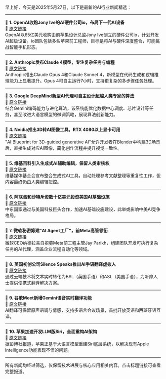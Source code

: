 早上好，今天是2025年5月27日，以下是最新的AI行业新闻精选：

---

📌 **1. OpenAI收购Jony Ive的AI硬件公司io，布局下一代AI设备**  
🔗 [原文链接](https://www.theverge.com/news/671838/openai-jony-ive-ai-hardware-apple)  
OpenAI以65亿美元收购由前苹果设计总监Jony Ive创立的硬件公司io，计划开发AI超级设备。io团队包括多名苹果前工程师，目标是将AI与硬件深度整合，可能挑战智能手机形态。

---

📌 **2. Anthropic发布Claude 4模型，专注复杂任务与编程**  
🔗 [原文链接](https://www.theverge.com/news/672705/anthropic-claude-4-ai-ous-sonnet-availability)  
Anthropic推出Claude Opus 4和Claude Sonnet 4，新模型在代码生成和逻辑推理能力上显著提升。Opus 4可自主运行7小时，支持更复杂的多步骤任务处理。

---

📌 **3. Google DeepMind新型AI代理可自主设计超越人类专家的算法**  
🔗 [原文链接](https://www.wired.com/story/google-deepminds-ai-agent-dreams-up-algorithms-beyond-human-expertise/)  
结合Gemini编码能力与进化算法，该系统能优化数据中心调度、芯片设计等任务，甚至改进大语言模型的微调策略，展现算法创新能力。

---

📌 **4. Nvidia推出3D转AI图像工具，RTX 4080以上显卡可用**  
🔗 [原文链接](https://www.theverge.com/news/658613/nvidia-ai-blueprint-blender-3d-image-references)  
"AI Blueprint for 3D-guided generative AI"允许开发者在Blender中构建3D场景后，直接生成对应AI图像，简化创作流程并提升视觉一致性。

---

📌 **5. 维基百科引入生成式AI辅助编辑，保留人类审核权**  
🔗 [原文链接](https://www.theverge.com/ai-artificial-intelligence/659222/wikipedia-generative-ai)  
维基媒体基金会宣布整合生成式AI工具，自动处理参考文献整理等重复性工作，但内容最终仍由人类编辑把控。

---

📌 **6. 阿联酋和沙特斥资数十亿美元投资美国AI基础设施**  
🔗 [原文链接](https://www.wired.com/story/trump-middle-east-artificial-intelligence-investments/)  
中东国家通过与美国科技巨头合作，加速AI基础设施建设，此举或影响中美AI竞争格局。

---

📌 **7. 微软秘密筹建"AI Agent工厂"，前Meta高管领衔**  
🔗 [原文链接](https://www.theverge.com/notepad-microsoft-newsletter/672598/microsoft-ai-agent-factory-jay-parikh-interview)  
微软CEO纳德拉亲自招募Meta前工程主管Jay Parikh，组建团队开发可执行复杂任务的AI代理，涵盖企业流程自动化等领域。

---

📌 **8. 英国初创公司Silence Speaks推出AI手语翻译虚拟人**  
🔗 [原文链接](https://www.wired.com/story/silence-speaks-deaf-ai-signing/)  
通过云端技术将文本实时转化为BSL（英国手语）和ASL（美国手语），为听障人士提供便携式翻译解决方案。

---

📌 **9. 谷歌Meet新增Gemini语音实时翻译功能**  
🔗 [原文链接](https://www.theverge.com/news/670322/google-meet-gemini-translation-ai-english-spanish)  
AI翻译可保留原声语调与情感，支持多语言会议场景，首批开放英语和西班牙语互译。

---

📌 **10. 苹果加速开发LLM版Siri，全面重构AI架构**  
🔗 [原文链接](https://www.theverge.com/news/669238/apple-siri-llm-ai-revamp)  
据彭博社报道，苹果正基于大语言模型重建Siri底层系统，以解决现有Apple Intelligence功能表现不佳的问题。

---

所有新闻均经过筛选，仅保留技术进展与核心应用相关内容。点击标题链接可查看完整报道。
